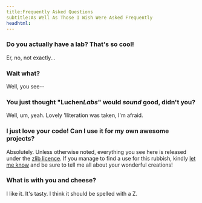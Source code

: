 ```yaml
---
title:Frequently Asked Questions
subtitle:As Well As Those I Wish Were Asked Frequently
headhtml: 
---
```


### Do you actually have a lab? That\'s so cool! ###
Er, no, not exactly...

### Wait what? ###
Well, you see\--

### You just thought \"Luchen*Labs*\" would *sound* good, didn\'t you? ###
Well, um, yeah. Lovely \'lliteration was taken, I\'m afraid.

### I just love your code! Can I use it for my own awesome projects? ###
Absolutely. Unless otherwise noted, everything you see here is released under the [zlib licence](http://en.wikipedia.org/wiki/Zlib_license). If you manage to find a use for this rubbish, kindly [let me know]($root/contact) and be sure to tell me all about your wonderful creations!

### What is with you and cheese? ###
I like it. It\'s tasty. I think it should be spelled with a Z. 
